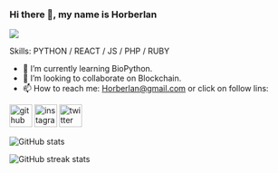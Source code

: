 ### Hi there 👋, my name is Horberlan
![](https://haenfler.sites.grinnell.edu/wp-content/uploads/2017/05/hacker_banner.jpg)


Skills: PYTHON / REACT / JS / PHP / RUBY

- 🌱 I’m currently learning BioPython. 
- 👯 I’m looking to collaborate on Blockchain. 
- 📫 How to reach me: Horberlan@gmail.com or click on follow lins: 


[<img src='https://cdn.jsdelivr.net/npm/simple-icons@3.0.1/icons/github.svg' alt='github' height='40'>](https://github.com/horberlan)  [<img src='https://cdn.jsdelivr.net/npm/simple-icons@3.0.1/icons/instagram.svg' alt='instagram' height='40'>](https://www.instagram.com/@pois.nada/)  [<img src='https://cdn.jsdelivr.net/npm/simple-icons@3.0.1/icons/twitter.svg' alt='twitter' height='40'>](https://twitter.com/@NadaPois)  

![GitHub stats](https://github-readme-stats.vercel.app/api?username=horberlan&show_icons=true&count_private=true)  

![GitHub streak stats](https://github-readme-streak-stats.herokuapp.com/?user=horberlan)  

